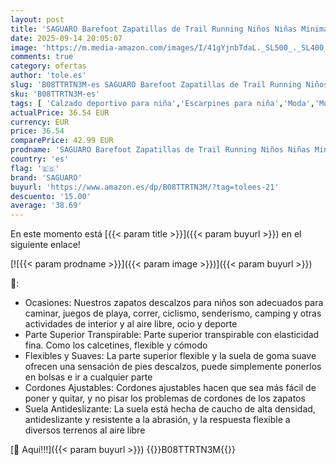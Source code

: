 ```yaml
---
layout: post
title: 'SAGUARO Barefoot Zapatillas de Trail Running Niños Niñas Minimalistas Zapatos de Deporte Antideslizantes Calzado Descalzos para Fitness Correr Montaña Senderismo Agua  Morado  33 EU'
date: 2025-09-14 20:05:07
image: 'https://m.media-amazon.com/images/I/41gYjnbTdaL._SL500_._SL400_.jpg'
comments: true
category: ofertas
author: 'tole.es'
slug: 'B08TTRTN3M-es SAGUARO Barefoot Zapatillas de Trail Running Niños Niñas...'
sku: 'B08TTRTN3M-es'
tags: [ 'Calzado deportivo para niña','Escarpines para niña','Moda','Moda Niña','Moda Niño','Zapatillas deportivas y de moda para niñas','Zapatos de niña','saguaro','zapatos','🇪🇸', ]
actualPrice: 36.54 EUR
currency: EUR
price: 36.54
comparePrice: 42.99 EUR
prodname: 'SAGUARO Barefoot Zapatillas de Trail Running Niños Niñas Minimalistas Zapatos de Deporte Antideslizantes Calzado Descalzos para Fitness Correr Montaña Senderismo Agua  Morado  33 EU'
country: 'es'
flag: '🇪🇸'
brand: 'SAGUARO'
buyurl: 'https://www.amazon.es/dp/B08TTRTN3M/?tag=tolees-21'
descuento: '15.00'
average: '38.69'
---
```


En este momento está [{{< param title >}}]({{< param buyurl >}}) en el siguiente enlace!

[![{{< param prodname >}}]({{< param image >}})]({{< param buyurl >}})

🔎:

- Ocasiones: Nuestros zapatos descalzos para niños son adecuados para caminar, juegos de playa, correr, ciclismo, senderismo, camping y otras actividades de interior y al aire libre, ocio y deporte
- Parte Superior Transpirable: Parte superior transpirable con elasticidad fina. Como los calcetines, flexible y cómodo
- Flexibles y Suaves: La parte superior flexible y la suela de goma suave ofrecen una sensación de pies descalzos, puede simplemente ponerlos en bolsas e ir a cualquier parte
- Cordones Ajustables: Cordones ajustables hacen que sea más fácil de poner y quitar, y no pisar los problemas de cordones de los zapatos
- Suela Antideslizante: La suela está hecha de caucho de alta densidad, antideslizante y resistente a la abrasión, y la respuesta flexible a diversos terrenos al aire libre

[🛒 Aquí!!!]({{< param buyurl >}})
{{<world>}}B08TTRTN3M{{</world>}}
